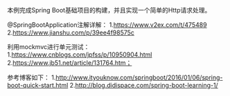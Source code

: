 本例完成Spring Boot基础项目的构建，并且实现一个简单的Http请求处理。

@SpringBootApplication注解详解：
1.https://www.v2ex.com/t/475489
2.https://www.jianshu.com/p/39ee4f98575c

利用mockmvc进行单元测试：
1.https://www.cnblogs.com/jpfss/p/10950904.html
2.https://www.jb51.net/article/131764.htm；

参考博客如下：
1.http://www.ityouknow.com/springboot/2016/01/06/spring-boot-quick-start.html
2.http://blog.didispace.com/spring-boot-learning-1/

